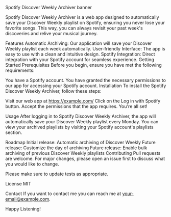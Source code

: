 Spotify Discover Weekly Archiver
banner

Spotify Discover Weekly Archiver is a web app designed to automatically save your Discover Weekly playlist on Spotify, ensuring you never lose your favorite songs. This way, you can always revisit your past week's discoveries and relive your musical journey.

Features
Automatic Archiving: Our application will save your Discover Weekly playlist each week automatically.
User-friendly Interface: The app is easy to use with a clean and intuitive design.
Spotify Integration: Direct integration with your Spotify account for seamless experience.
Getting Started
Prerequisites
Before you begin, ensure you have met the following requirements:

You have a Spotify account.
You have granted the necessary permissions to our app for accessing your Spotify account.
Installation
To install the Spotify Discover Weekly Archiver, follow these steps:

Visit our web app at https://example.com/
Click on the Log in with Spotify button.
Accept the permissions that the app requires.
You're all set!

Usage
After logging in to Spotify Discover Weekly Archiver, the app will automatically save your Discover Weekly playlist every Monday. You can view your archived playlists by visiting your Spotify account's playlists section.

Roadmap
 Initial release: Automatic archiving of Discover Weekly
 Future release: Customize the day of archiving
 Future release: Enable bulk archiving of previous Discover Weekly playlists
Contributing
Pull requests are welcome. For major changes, please open an issue first to discuss what you would like to change.

Please make sure to update tests as appropriate.

License
MIT

Contact
If you want to contact me you can reach me at your-email@example.com.

Happy Listening!
